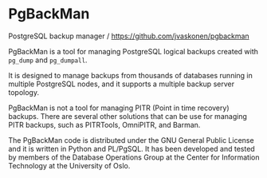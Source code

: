 PgBackMan
=========

PostgreSQL backup manager / https://github.com/jvaskonen/pgbackman

PgBackMan is a tool for managing PostgreSQL logical backups created
with ``pg_dump`` and ``pg_dumpall``.

It is designed to manage backups from thousands of databases running
in multiple PostgreSQL nodes, and it supports a multiple backup server
topology.

PgBackMan is not a tool for managing PITR (Point in time recovery)
backups. There are several other solutions that can be use for
managing PITR backups, such as PITRTools, OmniPITR, and Barman.

The PgBackMan code is distributed under the GNU General Public License
and it is written in Python and PL/PgSQL. It has been developed and
tested by members of the Database Operations Group at the Center for
Information Technology at the University of Oslo.

